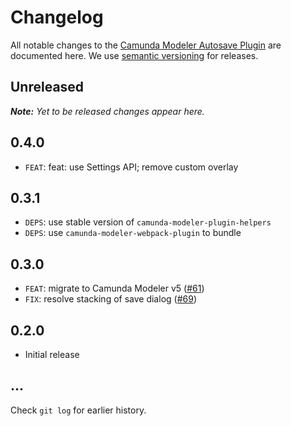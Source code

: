 # Changelog

All notable changes to the [Camunda Modeler Autosave Plugin](https://github.com/pinussilvestrus/camunda-modeler-autosave-plugin) are documented here. We use [semantic versioning](http://semver.org/) for releases.

## Unreleased

___Note:__ Yet to be released changes appear here._

## 0.4.0

* `FEAT`: feat: use Settings API; remove custom overlay

## 0.3.1

* `DEPS`: use stable version of `camunda-modeler-plugin-helpers`
* `DEPS`: use `camunda-modeler-webpack-plugin` to bundle

## 0.3.0

* `FEAT`: migrate to Camunda Modeler v5 ([#61](https://github.com/pinussilvestrus/camunda-modeler-autosave-plugin/issues/61))
* `FIX`: resolve stacking of save dialog ([#69](https://github.com/pinussilvestrus/camunda-modeler-autosave-plugin/issues/69))

## 0.2.0

* Initial release

## ...

Check `git log` for earlier history.